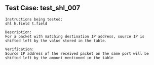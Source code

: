 Test Case: test_shl_007
-----------------------

    Instructions being tested:
	shl h.field t.field

	Description:
	For a packet with matching destination IP address, source IP is shifted left by the value stored in the table.

	Verification:
	Source IP address of the received packet on the same port will be shifted left by the amount mentioned in the table
